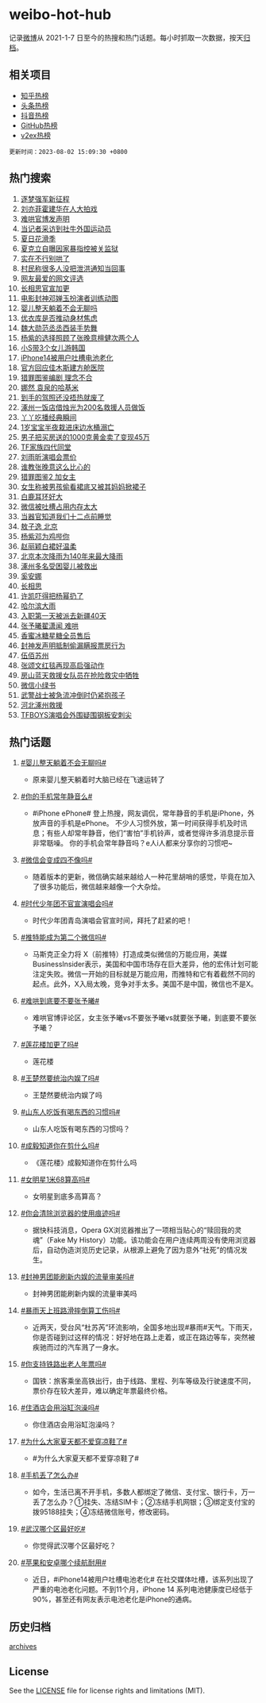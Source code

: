 # weibo-hot-hub

记录[微博](https://www.weibo.com)从 2021-1-7 日至今的热搜和热门话题。每小时抓取一次数据，按天[归档](archives)。

## 相关项目

- [知乎热榜](https://github.com/lonnyzhang423/zhihu-hot-hub)
- [头条热榜](https://github.com/lonnyzhang423/toutiao-hot-hub)
- [抖音热榜](https://github.com/lonnyzhang423/douyin-hot-hub)
- [GitHub热榜](https://github.com/lonnyzhang423/github-hot-hub)
- [v2ex热榜](https://github.com/lonnyzhang423/v2ex-hot-hub)


`更新时间：2023-08-02 15:09:30 +0800`

## 热门搜索

1. [逐梦强军新征程](https://m.weibo.cn/search?containerid=100103type%3D1%26t%3D10%26q%3D%23%E9%80%90%E6%A2%A6%E5%BC%BA%E5%86%9B%E6%96%B0%E5%BE%81%E7%A8%8B%23&stream_entry_id=51&isnewpage=1&extparam=seat%3D1%26filter_type%3Drealtimehot%26stream_entry_id%3D51%26c_type%3D51%26dgr%3D0%26cate%3D10103%26pos%3D0%26display_time%3D1690960168%26pre_seqid%3D16909601688570235275&luicode=10000011&lfid=106003type%253D25%2526t%253D3%2526disable_hot%253D1%2526filter_type%253Drealtimehot)
1. [刘亦菲霍建华在人大拍戏](https://m.weibo.cn/search?containerid=100103type%3D1%26t%3D10%26q%3D%23%E5%88%98%E4%BA%A6%E8%8F%B2%E9%9C%8D%E5%BB%BA%E5%8D%8E%E5%9C%A8%E4%BA%BA%E5%A4%A7%E6%8B%8D%E6%88%8F%23&stream_entry_id=31&isnewpage=1&extparam=seat%3D1%26lcate%3D5001%26band_rank%3D1%26c_type%3D31%26flag%3D1%26cate%3D5001%26filter_type%3Drealtimehot%26stream_entry_id%3D31%26realpos%3D1%26dgr%3D0%26q%3D%2523%25E5%2588%2598%25E4%25BA%25A6%25E8%258F%25B2%25E9%259C%258D%25E5%25BB%25BA%25E5%258D%258E%25E5%259C%25A8%25E4%25BA%25BA%25E5%25A4%25A7%25E6%258B%258D%25E6%2588%258F%2523%26pos%3D0%26display_time%3D1690960168%26pre_seqid%3D16909601688570235275&luicode=10000011&lfid=106003type%253D25%2526t%253D3%2526disable_hot%253D1%2526filter_type%253Drealtimehot)
1. [难哄官博发声明](https://m.weibo.cn/search?containerid=100103type%3D1%26t%3D10%26q%3D%23%E9%9A%BE%E5%93%84%E5%AE%98%E5%8D%9A%E5%8F%91%E5%A3%B0%E6%98%8E%23&stream_entry_id=31&isnewpage=1&extparam=seat%3D1%26lcate%3D5001%26band_rank%3D2%26c_type%3D31%26flag%3D2%26cate%3D5001%26filter_type%3Drealtimehot%26stream_entry_id%3D31%26realpos%3D2%26dgr%3D0%26q%3D%2523%25E9%259A%25BE%25E5%2593%2584%25E5%25AE%2598%25E5%258D%259A%25E5%258F%2591%25E5%25A3%25B0%25E6%2598%258E%2523%26pos%3D1%26display_time%3D1690960168%26pre_seqid%3D16909601688570235275&luicode=10000011&lfid=106003type%253D25%2526t%253D3%2526disable_hot%253D1%2526filter_type%253Drealtimehot)
1. [当记者采访到社牛外国运动员](https://m.weibo.cn/search?containerid=100103type%3D1%26t%3D10%26q%3D%23%E5%BD%93%E8%AE%B0%E8%80%85%E9%87%87%E8%AE%BF%E5%88%B0%E7%A4%BE%E7%89%9B%E5%A4%96%E5%9B%BD%E8%BF%90%E5%8A%A8%E5%91%98%23&stream_entry_id=31&isnewpage=1&extparam=seat%3D1%26lcate%3D5001%26band_rank%3D3%26c_type%3D31%26flag%3D0%26cate%3D5001%26filter_type%3Drealtimehot%26stream_entry_id%3D31%26realpos%3D3%26dgr%3D0%26q%3D%2523%25E5%25BD%2593%25E8%25AE%25B0%25E8%2580%2585%25E9%2587%2587%25E8%25AE%25BF%25E5%2588%25B0%25E7%25A4%25BE%25E7%2589%259B%25E5%25A4%2596%25E5%259B%25BD%25E8%25BF%2590%25E5%258A%25A8%25E5%2591%2598%2523%26pos%3D2%26display_time%3D1690960168%26pre_seqid%3D16909601688570235275&luicode=10000011&lfid=106003type%253D25%2526t%253D3%2526disable_hot%253D1%2526filter_type%253Drealtimehot)
1. [夏日花滑季](https://m.weibo.cn/search?containerid=100103type%3D1%26t%3D10%26q%3D%23%E5%A4%8F%E6%97%A5%E8%8A%B1%E6%BB%91%E5%AD%A3%23&stream_entry_id=31&isnewpage=1&extparam=seat%3D1%26lcate%3D5001%26band_rank%3D4%26c_type%3D31%26is_ad_pos%3D1%26q%3D%2523%25E5%25A4%258F%25E6%2597%25A5%25E8%258A%25B1%25E6%25BB%2591%25E5%25AD%25A3%2523%26cate%3D5001%26filter_type%3Drealtimehot%26stream_entry_id%3D31%26dgr%3D0%26adid%3D198126%26pos%3D3%26display_time%3D1690960168%26pre_seqid%3D16909601688570235275&luicode=10000011&lfid=106003type%253D25%2526t%253D3%2526disable_hot%253D1%2526filter_type%253Drealtimehot)
1. [夏克立自曝因家暴指控被关监狱](https://m.weibo.cn/search?containerid=100103type%3D1%26t%3D10%26q%3D%23%E5%A4%8F%E5%85%8B%E7%AB%8B%E8%87%AA%E6%9B%9D%E5%9B%A0%E5%AE%B6%E6%9A%B4%E6%8C%87%E6%8E%A7%E8%A2%AB%E5%85%B3%E7%9B%91%E7%8B%B1%23&stream_entry_id=31&isnewpage=1&extparam=seat%3D1%26lcate%3D5001%26band_rank%3D4%26c_type%3D31%26flag%3D2%26cate%3D5001%26filter_type%3Drealtimehot%26stream_entry_id%3D31%26realpos%3D4%26dgr%3D0%26q%3D%2523%25E5%25A4%258F%25E5%2585%258B%25E7%25AB%258B%25E8%2587%25AA%25E6%259B%259D%25E5%259B%25A0%25E5%25AE%25B6%25E6%259A%25B4%25E6%258C%2587%25E6%258E%25A7%25E8%25A2%25AB%25E5%2585%25B3%25E7%259B%2591%25E7%258B%25B1%2523%26pos%3D4%26display_time%3D1690960168%26pre_seqid%3D16909601688570235275&luicode=10000011&lfid=106003type%253D25%2526t%253D3%2526disable_hot%253D1%2526filter_type%253Drealtimehot)
1. [实在不行别哄了](https://m.weibo.cn/search?containerid=100103type%3D1%26t%3D10%26q%3D%E5%AE%9E%E5%9C%A8%E4%B8%8D%E8%A1%8C%E5%88%AB%E5%93%84%E4%BA%86&stream_entry_id=31&isnewpage=1&extparam=seat%3D1%26lcate%3D5001%26band_rank%3D5%26c_type%3D31%26flag%3D2%26cate%3D5001%26filter_type%3Drealtimehot%26stream_entry_id%3D31%26realpos%3D5%26dgr%3D0%26q%3D%25E5%25AE%259E%25E5%259C%25A8%25E4%25B8%258D%25E8%25A1%258C%25E5%2588%25AB%25E5%2593%2584%25E4%25BA%2586%26pos%3D5%26display_time%3D1690960168%26pre_seqid%3D16909601688570235275&luicode=10000011&lfid=106003type%253D25%2526t%253D3%2526disable_hot%253D1%2526filter_type%253Drealtimehot)
1. [村民称很多人没把泄洪通知当回事](https://m.weibo.cn/search?containerid=100103type%3D1%26t%3D10%26q%3D%23%E6%9D%91%E6%B0%91%E7%A7%B0%E5%BE%88%E5%A4%9A%E4%BA%BA%E6%B2%A1%E6%8A%8A%E6%B3%84%E6%B4%AA%E9%80%9A%E7%9F%A5%E5%BD%93%E5%9B%9E%E4%BA%8B%23&stream_entry_id=31&isnewpage=1&extparam=seat%3D1%26lcate%3D5001%26band_rank%3D6%26c_type%3D31%26flag%3D0%26cate%3D5001%26filter_type%3Drealtimehot%26stream_entry_id%3D31%26realpos%3D6%26dgr%3D0%26q%3D%2523%25E6%259D%2591%25E6%25B0%2591%25E7%25A7%25B0%25E5%25BE%2588%25E5%25A4%259A%25E4%25BA%25BA%25E6%25B2%25A1%25E6%258A%258A%25E6%25B3%2584%25E6%25B4%25AA%25E9%2580%259A%25E7%259F%25A5%25E5%25BD%2593%25E5%259B%259E%25E4%25BA%258B%2523%26pos%3D6%26display_time%3D1690960168%26pre_seqid%3D16909601688570235275&luicode=10000011&lfid=106003type%253D25%2526t%253D3%2526disable_hot%253D1%2526filter_type%253Drealtimehot)
1. [网友最爱的网文评选](https://m.weibo.cn/search?containerid=100103type%3D1%26t%3D10%26q%3D%23%E7%BD%91%E5%8F%8B%E6%9C%80%E7%88%B1%E7%9A%84%E7%BD%91%E6%96%87%E8%AF%84%E9%80%89%23&stream_entry_id=31&isnewpage=1&extparam=seat%3D1%26lcate%3D5001%26band_rank%3D7%26c_type%3D31%26is_ad_pos%3D1%26q%3D%2523%25E7%25BD%2591%25E5%258F%258B%25E6%259C%2580%25E7%2588%25B1%25E7%259A%2584%25E7%25BD%2591%25E6%2596%2587%25E8%25AF%2584%25E9%2580%2589%2523%26cate%3D5001%26filter_type%3Drealtimehot%26stream_entry_id%3D31%26dgr%3D0%26adid%3D198086%26pos%3D7%26display_time%3D1690960168%26pre_seqid%3D16909601688570235275&luicode=10000011&lfid=106003type%253D25%2526t%253D3%2526disable_hot%253D1%2526filter_type%253Drealtimehot)
1. [长相思官宣加更](https://m.weibo.cn/search?containerid=100103type%3D1%26t%3D10%26q%3D%23%E9%95%BF%E7%9B%B8%E6%80%9D%E5%AE%98%E5%AE%A3%E5%8A%A0%E6%9B%B4%23&stream_entry_id=31&isnewpage=1&extparam=seat%3D1%26lcate%3D5001%26band_rank%3D7%26c_type%3D31%26flag%3D0%26cate%3D5001%26filter_type%3Drealtimehot%26stream_entry_id%3D31%26realpos%3D7%26dgr%3D0%26q%3D%2523%25E9%2595%25BF%25E7%259B%25B8%25E6%2580%259D%25E5%25AE%2598%25E5%25AE%25A3%25E5%258A%25A0%25E6%259B%25B4%2523%26pos%3D8%26display_time%3D1690960168%26pre_seqid%3D16909601688570235275&luicode=10000011&lfid=106003type%253D25%2526t%253D3%2526disable_hot%253D1%2526filter_type%253Drealtimehot)
1. [电影封神邓婵玉扮演者训练动图](https://m.weibo.cn/search?containerid=100103type%3D1%26t%3D10%26q%3D%E7%94%B5%E5%BD%B1%E5%B0%81%E7%A5%9E%E9%82%93%E5%A9%B5%E7%8E%89%E6%89%AE%E6%BC%94%E8%80%85%E8%AE%AD%E7%BB%83%E5%8A%A8%E5%9B%BE&stream_entry_id=31&isnewpage=1&extparam=seat%3D1%26lcate%3D5001%26band_rank%3D8%26c_type%3D31%26flag%3D1%26cate%3D5001%26filter_type%3Drealtimehot%26stream_entry_id%3D31%26realpos%3D8%26dgr%3D0%26q%3D%25E7%2594%25B5%25E5%25BD%25B1%25E5%25B0%2581%25E7%25A5%259E%25E9%2582%2593%25E5%25A9%25B5%25E7%258E%2589%25E6%2589%25AE%25E6%25BC%2594%25E8%2580%2585%25E8%25AE%25AD%25E7%25BB%2583%25E5%258A%25A8%25E5%259B%25BE%26pos%3D9%26display_time%3D1690960168%26pre_seqid%3D16909601688570235275&luicode=10000011&lfid=106003type%253D25%2526t%253D3%2526disable_hot%253D1%2526filter_type%253Drealtimehot)
1. [婴儿整天躺着不会无聊吗](https://m.weibo.cn/search?containerid=100103type%3D1%26t%3D10%26q%3D%23%E5%A9%B4%E5%84%BF%E6%95%B4%E5%A4%A9%E8%BA%BA%E7%9D%80%E4%B8%8D%E4%BC%9A%E6%97%A0%E8%81%8A%E5%90%97%23&stream_entry_id=31&isnewpage=1&extparam=seat%3D1%26lcate%3D5001%26band_rank%3D9%26c_type%3D31%26flag%3D16%26cate%3D5001%26filter_type%3Drealtimehot%26stream_entry_id%3D31%26realpos%3D9%26dgr%3D0%26q%3D%2523%25E5%25A9%25B4%25E5%2584%25BF%25E6%2595%25B4%25E5%25A4%25A9%25E8%25BA%25BA%25E7%259D%2580%25E4%25B8%258D%25E4%25BC%259A%25E6%2597%25A0%25E8%2581%258A%25E5%2590%2597%2523%26pos%3D10%26display_time%3D1690960168%26pre_seqid%3D16909601688570235275&luicode=10000011&lfid=106003type%253D25%2526t%253D3%2526disable_hot%253D1%2526filter_type%253Drealtimehot)
1. [优衣库是否推动身材焦虑](https://m.weibo.cn/search?containerid=100103type%3D1%26t%3D10%26q%3D%23%E4%BC%98%E8%A1%A3%E5%BA%93%E6%98%AF%E5%90%A6%E6%8E%A8%E5%8A%A8%E8%BA%AB%E6%9D%90%E7%84%A6%E8%99%91%23&stream_entry_id=31&isnewpage=1&extparam=seat%3D1%26lcate%3D5001%26band_rank%3D10%26c_type%3D31%26flag%3D2%26cate%3D5001%26filter_type%3Drealtimehot%26stream_entry_id%3D31%26realpos%3D10%26dgr%3D0%26q%3D%2523%25E4%25BC%2598%25E8%25A1%25A3%25E5%25BA%2593%25E6%2598%25AF%25E5%2590%25A6%25E6%258E%25A8%25E5%258A%25A8%25E8%25BA%25AB%25E6%259D%2590%25E7%2584%25A6%25E8%2599%2591%2523%26pos%3D11%26display_time%3D1690960168%26pre_seqid%3D16909601688570235275&luicode=10000011&lfid=106003type%253D25%2526t%253D3%2526disable_hot%253D1%2526filter_type%253Drealtimehot)
1. [魏大勋范丞丞西装手势舞](https://m.weibo.cn/search?containerid=100103type%3D1%26t%3D10%26q%3D%23%E9%AD%8F%E5%A4%A7%E5%8B%8B%E8%8C%83%E4%B8%9E%E4%B8%9E%E8%A5%BF%E8%A3%85%E6%89%8B%E5%8A%BF%E8%88%9E%23&stream_entry_id=31&isnewpage=1&extparam=seat%3D1%26lcate%3D5001%26band_rank%3D11%26c_type%3D31%26flag%3D1%26cate%3D5001%26filter_type%3Drealtimehot%26stream_entry_id%3D31%26realpos%3D11%26dgr%3D0%26q%3D%2523%25E9%25AD%258F%25E5%25A4%25A7%25E5%258B%258B%25E8%258C%2583%25E4%25B8%259E%25E4%25B8%259E%25E8%25A5%25BF%25E8%25A3%2585%25E6%2589%258B%25E5%258A%25BF%25E8%2588%259E%2523%26pos%3D12%26display_time%3D1690960168%26pre_seqid%3D16909601688570235275&luicode=10000011&lfid=106003type%253D25%2526t%253D3%2526disable_hot%253D1%2526filter_type%253Drealtimehot)
1. [杨紫的选择照顾了张晚意檀健次两个人](https://m.weibo.cn/search?containerid=100103type%3D1%26t%3D10%26q%3D%23%E6%9D%A8%E7%B4%AB%E7%9A%84%E9%80%89%E6%8B%A9%E7%85%A7%E9%A1%BE%E4%BA%86%E5%BC%A0%E6%99%9A%E6%84%8F%E6%AA%80%E5%81%A5%E6%AC%A1%E4%B8%A4%E4%B8%AA%E4%BA%BA%23&stream_entry_id=31&isnewpage=1&extparam=seat%3D1%26lcate%3D5001%26band_rank%3D12%26c_type%3D31%26flag%3D1%26cate%3D5001%26filter_type%3Drealtimehot%26stream_entry_id%3D31%26realpos%3D12%26dgr%3D0%26q%3D%2523%25E6%259D%25A8%25E7%25B4%25AB%25E7%259A%2584%25E9%2580%2589%25E6%258B%25A9%25E7%2585%25A7%25E9%25A1%25BE%25E4%25BA%2586%25E5%25BC%25A0%25E6%2599%259A%25E6%2584%258F%25E6%25AA%2580%25E5%2581%25A5%25E6%25AC%25A1%25E4%25B8%25A4%25E4%25B8%25AA%25E4%25BA%25BA%2523%26pos%3D13%26display_time%3D1690960168%26pre_seqid%3D16909601688570235275&luicode=10000011&lfid=106003type%253D25%2526t%253D3%2526disable_hot%253D1%2526filter_type%253Drealtimehot)
1. [小S带3个女儿游韩国](https://m.weibo.cn/search?containerid=100103type%3D1%26t%3D10%26q%3D%23%E5%B0%8FS%E5%B8%A63%E4%B8%AA%E5%A5%B3%E5%84%BF%E6%B8%B8%E9%9F%A9%E5%9B%BD%23&stream_entry_id=31&isnewpage=1&extparam=seat%3D1%26lcate%3D5001%26band_rank%3D13%26c_type%3D31%26flag%3D2%26cate%3D5001%26filter_type%3Drealtimehot%26stream_entry_id%3D31%26realpos%3D13%26dgr%3D0%26q%3D%2523%25E5%25B0%258FS%25E5%25B8%25A63%25E4%25B8%25AA%25E5%25A5%25B3%25E5%2584%25BF%25E6%25B8%25B8%25E9%259F%25A9%25E5%259B%25BD%2523%26pos%3D14%26display_time%3D1690960168%26pre_seqid%3D16909601688570235275&luicode=10000011&lfid=106003type%253D25%2526t%253D3%2526disable_hot%253D1%2526filter_type%253Drealtimehot)
1. [iPhone14被用户吐槽电池老化](https://m.weibo.cn/search?containerid=100103type%3D1%26t%3D10%26q%3D%23iPhone14%E8%A2%AB%E7%94%A8%E6%88%B7%E5%90%90%E6%A7%BD%E7%94%B5%E6%B1%A0%E8%80%81%E5%8C%96%23&stream_entry_id=31&isnewpage=1&extparam=seat%3D1%26lcate%3D5001%26band_rank%3D14%26c_type%3D31%26flag%3D0%26cate%3D5001%26filter_type%3Drealtimehot%26stream_entry_id%3D31%26realpos%3D14%26dgr%3D0%26q%3D%2523iPhone14%25E8%25A2%25AB%25E7%2594%25A8%25E6%2588%25B7%25E5%2590%2590%25E6%25A7%25BD%25E7%2594%25B5%25E6%25B1%25A0%25E8%2580%2581%25E5%258C%2596%2523%26pos%3D15%26display_time%3D1690960168%26pre_seqid%3D16909601688570235275&luicode=10000011&lfid=106003type%253D25%2526t%253D3%2526disable_hot%253D1%2526filter_type%253Drealtimehot)
1. [官方回应佳木斯建方舱医院](https://m.weibo.cn/search?containerid=100103type%3D1%26t%3D10%26q%3D%E5%AE%98%E6%96%B9%E5%9B%9E%E5%BA%94%E4%BD%B3%E6%9C%A8%E6%96%AF%E5%BB%BA%E6%96%B9%E8%88%B1%E5%8C%BB%E9%99%A2&stream_entry_id=31&isnewpage=1&extparam=seat%3D1%26lcate%3D5001%26band_rank%3D15%26c_type%3D31%26flag%3D1%26cate%3D5001%26filter_type%3Drealtimehot%26stream_entry_id%3D31%26realpos%3D15%26dgr%3D0%26q%3D%25E5%25AE%2598%25E6%2596%25B9%25E5%259B%259E%25E5%25BA%2594%25E4%25BD%25B3%25E6%259C%25A8%25E6%2596%25AF%25E5%25BB%25BA%25E6%2596%25B9%25E8%2588%25B1%25E5%258C%25BB%25E9%2599%25A2%26pos%3D16%26display_time%3D1690960168%26pre_seqid%3D16909601688570235275&luicode=10000011&lfid=106003type%253D25%2526t%253D3%2526disable_hot%253D1%2526filter_type%253Drealtimehot)
1. [猎罪图鉴编剧 理念不合](https://m.weibo.cn/search?containerid=100103type%3D1%26t%3D10%26q%3D%E7%8C%8E%E7%BD%AA%E5%9B%BE%E9%89%B4%E7%BC%96%E5%89%A7+%E7%90%86%E5%BF%B5%E4%B8%8D%E5%90%88&stream_entry_id=31&isnewpage=1&extparam=seat%3D1%26lcate%3D5001%26band_rank%3D16%26c_type%3D31%26flag%3D0%26cate%3D5001%26filter_type%3Drealtimehot%26stream_entry_id%3D31%26realpos%3D16%26dgr%3D0%26q%3D%25E7%258C%258E%25E7%25BD%25AA%25E5%259B%25BE%25E9%2589%25B4%25E7%25BC%2596%25E5%2589%25A7%2520%25E7%2590%2586%25E5%25BF%25B5%25E4%25B8%258D%25E5%2590%2588%26pos%3D17%26display_time%3D1690960168%26pre_seqid%3D16909601688570235275&luicode=10000011&lfid=106003type%253D25%2526t%253D3%2526disable_hot%253D1%2526filter_type%253Drealtimehot)
1. [娜然 袁泉的哈基米](https://m.weibo.cn/search?containerid=100103type%3D1%26t%3D10%26q%3D%E5%A8%9C%E7%84%B6+%E8%A2%81%E6%B3%89%E7%9A%84%E5%93%88%E5%9F%BA%E7%B1%B3&stream_entry_id=31&isnewpage=1&extparam=seat%3D1%26lcate%3D5001%26band_rank%3D17%26c_type%3D31%26flag%3D1%26cate%3D5001%26filter_type%3Drealtimehot%26stream_entry_id%3D31%26realpos%3D17%26dgr%3D0%26q%3D%25E5%25A8%259C%25E7%2584%25B6%2520%25E8%25A2%2581%25E6%25B3%2589%25E7%259A%2584%25E5%2593%2588%25E5%259F%25BA%25E7%25B1%25B3%26pos%3D18%26display_time%3D1690960168%26pre_seqid%3D16909601688570235275&luicode=10000011&lfid=106003type%253D25%2526t%253D3%2526disable_hot%253D1%2526filter_type%253Drealtimehot)
1. [到手的驾照还没捂热就废了](https://m.weibo.cn/search?containerid=100103type%3D1%26t%3D10%26q%3D%23%E5%88%B0%E6%89%8B%E7%9A%84%E9%A9%BE%E7%85%A7%E8%BF%98%E6%B2%A1%E6%8D%82%E7%83%AD%E5%B0%B1%E5%BA%9F%E4%BA%86%23&stream_entry_id=31&isnewpage=1&extparam=seat%3D1%26lcate%3D5001%26band_rank%3D18%26c_type%3D31%26flag%3D32768%26cate%3D5001%26filter_type%3Drealtimehot%26stream_entry_id%3D31%26realpos%3D18%26dgr%3D0%26q%3D%2523%25E5%2588%25B0%25E6%2589%258B%25E7%259A%2584%25E9%25A9%25BE%25E7%2585%25A7%25E8%25BF%2598%25E6%25B2%25A1%25E6%258D%2582%25E7%2583%25AD%25E5%25B0%25B1%25E5%25BA%259F%25E4%25BA%2586%2523%26pos%3D19%26display_time%3D1690960168%26pre_seqid%3D16909601688570235275&luicode=10000011&lfid=106003type%253D25%2526t%253D3%2526disable_hot%253D1%2526filter_type%253Drealtimehot)
1. [涿州一饭店借烛光为200名救援人员做饭](https://m.weibo.cn/search?containerid=100103type%3D1%26t%3D10%26q%3D%23%E6%B6%BF%E5%B7%9E%E4%B8%80%E9%A5%AD%E5%BA%97%E5%80%9F%E7%83%9B%E5%85%89%E4%B8%BA200%E5%90%8D%E6%95%91%E6%8F%B4%E4%BA%BA%E5%91%98%E5%81%9A%E9%A5%AD%23&stream_entry_id=31&isnewpage=1&extparam=seat%3D1%26lcate%3D5001%26band_rank%3D19%26c_type%3D31%26flag%3D32768%26cate%3D5001%26filter_type%3Drealtimehot%26stream_entry_id%3D31%26realpos%3D19%26dgr%3D0%26q%3D%2523%25E6%25B6%25BF%25E5%25B7%259E%25E4%25B8%2580%25E9%25A5%25AD%25E5%25BA%2597%25E5%2580%259F%25E7%2583%259B%25E5%2585%2589%25E4%25B8%25BA200%25E5%2590%258D%25E6%2595%2591%25E6%258F%25B4%25E4%25BA%25BA%25E5%2591%2598%25E5%2581%259A%25E9%25A5%25AD%2523%26pos%3D20%26display_time%3D1690960168%26pre_seqid%3D16909601688570235275&luicode=10000011&lfid=106003type%253D25%2526t%253D3%2526disable_hot%253D1%2526filter_type%253Drealtimehot)
1. [丫丫吃播经典瞬间](https://m.weibo.cn/search?containerid=100103type%3D1%26t%3D10%26q%3D%23%E4%B8%AB%E4%B8%AB%E5%90%83%E6%92%AD%E7%BB%8F%E5%85%B8%E7%9E%AC%E9%97%B4%23&stream_entry_id=31&isnewpage=1&extparam=seat%3D1%26lcate%3D5001%26band_rank%3D20%26c_type%3D31%26flag%3D1%26cate%3D5001%26filter_type%3Drealtimehot%26stream_entry_id%3D31%26realpos%3D20%26dgr%3D0%26q%3D%2523%25E4%25B8%25AB%25E4%25B8%25AB%25E5%2590%2583%25E6%2592%25AD%25E7%25BB%258F%25E5%2585%25B8%25E7%259E%25AC%25E9%2597%25B4%2523%26pos%3D21%26display_time%3D1690960168%26pre_seqid%3D16909601688570235275&luicode=10000011&lfid=106003type%253D25%2526t%253D3%2526disable_hot%253D1%2526filter_type%253Drealtimehot)
1. [1岁宝宝半夜栽进床边水桶溺亡](https://m.weibo.cn/search?containerid=100103type%3D1%26t%3D10%26q%3D%231%E5%B2%81%E5%AE%9D%E5%AE%9D%E5%8D%8A%E5%A4%9C%E6%A0%BD%E8%BF%9B%E5%BA%8A%E8%BE%B9%E6%B0%B4%E6%A1%B6%E6%BA%BA%E4%BA%A1%23&stream_entry_id=31&isnewpage=1&extparam=seat%3D1%26lcate%3D5001%26band_rank%3D21%26c_type%3D31%26flag%3D1%26cate%3D5001%26filter_type%3Drealtimehot%26stream_entry_id%3D31%26realpos%3D21%26dgr%3D0%26q%3D%25231%25E5%25B2%2581%25E5%25AE%259D%25E5%25AE%259D%25E5%258D%258A%25E5%25A4%259C%25E6%25A0%25BD%25E8%25BF%259B%25E5%25BA%258A%25E8%25BE%25B9%25E6%25B0%25B4%25E6%25A1%25B6%25E6%25BA%25BA%25E4%25BA%25A1%2523%26pos%3D22%26display_time%3D1690960168%26pre_seqid%3D16909601688570235275&luicode=10000011&lfid=106003type%253D25%2526t%253D3%2526disable_hot%253D1%2526filter_type%253Drealtimehot)
1. [男子把买房送的1000克黄金卖了变现45万](https://m.weibo.cn/search?containerid=100103type%3D1%26t%3D10%26q%3D%23%E7%94%B7%E5%AD%90%E6%8A%8A%E4%B9%B0%E6%88%BF%E9%80%81%E7%9A%841000%E5%85%8B%E9%BB%84%E9%87%91%E5%8D%96%E4%BA%86%E5%8F%98%E7%8E%B045%E4%B8%87%23&stream_entry_id=31&isnewpage=1&extparam=seat%3D1%26lcate%3D5001%26band_rank%3D22%26c_type%3D31%26flag%3D1%26cate%3D5001%26filter_type%3Drealtimehot%26stream_entry_id%3D31%26realpos%3D22%26dgr%3D0%26q%3D%2523%25E7%2594%25B7%25E5%25AD%2590%25E6%258A%258A%25E4%25B9%25B0%25E6%2588%25BF%25E9%2580%2581%25E7%259A%25841000%25E5%2585%258B%25E9%25BB%2584%25E9%2587%2591%25E5%258D%2596%25E4%25BA%2586%25E5%258F%2598%25E7%258E%25B045%25E4%25B8%2587%2523%26pos%3D23%26display_time%3D1690960168%26pre_seqid%3D16909601688570235275&luicode=10000011&lfid=106003type%253D25%2526t%253D3%2526disable_hot%253D1%2526filter_type%253Drealtimehot)
1. [TF家族四代同堂](https://m.weibo.cn/search?containerid=100103type%3D1%26t%3D10%26q%3DTF%E5%AE%B6%E6%97%8F%E5%9B%9B%E4%BB%A3%E5%90%8C%E5%A0%82&stream_entry_id=31&isnewpage=1&extparam=seat%3D1%26lcate%3D5001%26band_rank%3D23%26c_type%3D31%26flag%3D0%26cate%3D5001%26filter_type%3Drealtimehot%26stream_entry_id%3D31%26realpos%3D23%26dgr%3D0%26q%3DTF%25E5%25AE%25B6%25E6%2597%258F%25E5%259B%259B%25E4%25BB%25A3%25E5%2590%258C%25E5%25A0%2582%26pos%3D24%26display_time%3D1690960168%26pre_seqid%3D16909601688570235275&luicode=10000011&lfid=106003type%253D25%2526t%253D3%2526disable_hot%253D1%2526filter_type%253Drealtimehot)
1. [刘雨昕演唱会票价](https://m.weibo.cn/search?containerid=100103type%3D1%26t%3D10%26q%3D%23%E5%88%98%E9%9B%A8%E6%98%95%E6%BC%94%E5%94%B1%E4%BC%9A%E7%A5%A8%E4%BB%B7%23&stream_entry_id=31&isnewpage=1&extparam=seat%3D1%26lcate%3D5001%26band_rank%3D24%26c_type%3D31%26flag%3D1%26cate%3D5001%26filter_type%3Drealtimehot%26stream_entry_id%3D31%26realpos%3D24%26dgr%3D0%26q%3D%2523%25E5%2588%2598%25E9%259B%25A8%25E6%2598%2595%25E6%25BC%2594%25E5%2594%25B1%25E4%25BC%259A%25E7%25A5%25A8%25E4%25BB%25B7%2523%26pos%3D25%26display_time%3D1690960168%26pre_seqid%3D16909601688570235275&luicode=10000011&lfid=106003type%253D25%2526t%253D3%2526disable_hot%253D1%2526filter_type%253Drealtimehot)
1. [谁教张晚意这么比心的](https://m.weibo.cn/search?containerid=100103type%3D1%26t%3D10%26q%3D%23%E8%B0%81%E6%95%99%E5%BC%A0%E6%99%9A%E6%84%8F%E8%BF%99%E4%B9%88%E6%AF%94%E5%BF%83%E7%9A%84%23&stream_entry_id=31&isnewpage=1&extparam=seat%3D1%26lcate%3D5001%26band_rank%3D25%26c_type%3D31%26flag%3D0%26cate%3D5001%26filter_type%3Drealtimehot%26stream_entry_id%3D31%26realpos%3D25%26dgr%3D0%26q%3D%2523%25E8%25B0%2581%25E6%2595%2599%25E5%25BC%25A0%25E6%2599%259A%25E6%2584%258F%25E8%25BF%2599%25E4%25B9%2588%25E6%25AF%2594%25E5%25BF%2583%25E7%259A%2584%2523%26pos%3D26%26display_time%3D1690960168%26pre_seqid%3D16909601688570235275&luicode=10000011&lfid=106003type%253D25%2526t%253D3%2526disable_hot%253D1%2526filter_type%253Drealtimehot)
1. [猎罪图鉴2 加女主](https://m.weibo.cn/search?containerid=100103type%3D1%26t%3D10%26q%3D%E7%8C%8E%E7%BD%AA%E5%9B%BE%E9%89%B42+%E5%8A%A0%E5%A5%B3%E4%B8%BB&stream_entry_id=31&isnewpage=1&extparam=seat%3D1%26lcate%3D5001%26band_rank%3D26%26c_type%3D31%26flag%3D0%26cate%3D5001%26filter_type%3Drealtimehot%26stream_entry_id%3D31%26realpos%3D26%26dgr%3D0%26q%3D%25E7%258C%258E%25E7%25BD%25AA%25E5%259B%25BE%25E9%2589%25B42%2520%25E5%258A%25A0%25E5%25A5%25B3%25E4%25B8%25BB%26pos%3D27%26display_time%3D1690960168%26pre_seqid%3D16909601688570235275&luicode=10000011&lfid=106003type%253D25%2526t%253D3%2526disable_hot%253D1%2526filter_type%253Drealtimehot)
1. [女生称被男孩偷看裙底又被其妈妈掀裙子](https://m.weibo.cn/search?containerid=100103type%3D1%26t%3D10%26q%3D%23%E5%A5%B3%E7%94%9F%E7%A7%B0%E8%A2%AB%E7%94%B7%E5%AD%A9%E5%81%B7%E7%9C%8B%E8%A3%99%E5%BA%95%E5%8F%88%E8%A2%AB%E5%85%B6%E5%A6%88%E5%A6%88%E6%8E%80%E8%A3%99%E5%AD%90%23&stream_entry_id=31&isnewpage=1&extparam=seat%3D1%26lcate%3D5001%26band_rank%3D27%26c_type%3D31%26flag%3D1%26cate%3D5001%26filter_type%3Drealtimehot%26stream_entry_id%3D31%26realpos%3D27%26dgr%3D0%26q%3D%2523%25E5%25A5%25B3%25E7%2594%259F%25E7%25A7%25B0%25E8%25A2%25AB%25E7%2594%25B7%25E5%25AD%25A9%25E5%2581%25B7%25E7%259C%258B%25E8%25A3%2599%25E5%25BA%2595%25E5%258F%2588%25E8%25A2%25AB%25E5%2585%25B6%25E5%25A6%2588%25E5%25A6%2588%25E6%258E%2580%25E8%25A3%2599%25E5%25AD%2590%2523%26pos%3D28%26display_time%3D1690960168%26pre_seqid%3D16909601688570235275&luicode=10000011&lfid=106003type%253D25%2526t%253D3%2526disable_hot%253D1%2526filter_type%253Drealtimehot)
1. [白鹿耳环好大](https://m.weibo.cn/search?containerid=100103type%3D1%26t%3D10%26q%3D%23%E7%99%BD%E9%B9%BF%E8%80%B3%E7%8E%AF%E5%A5%BD%E5%A4%A7%23&stream_entry_id=31&isnewpage=1&extparam=seat%3D1%26lcate%3D5001%26band_rank%3D28%26c_type%3D31%26flag%3D1%26cate%3D5001%26filter_type%3Drealtimehot%26stream_entry_id%3D31%26realpos%3D28%26dgr%3D0%26q%3D%2523%25E7%2599%25BD%25E9%25B9%25BF%25E8%2580%25B3%25E7%258E%25AF%25E5%25A5%25BD%25E5%25A4%25A7%2523%26pos%3D29%26display_time%3D1690960168%26pre_seqid%3D16909601688570235275&luicode=10000011&lfid=106003type%253D25%2526t%253D3%2526disable_hot%253D1%2526filter_type%253Drealtimehot)
1. [微信被吐槽占用内存太大](https://m.weibo.cn/search?containerid=100103type%3D1%26t%3D10%26q%3D%23%E5%BE%AE%E4%BF%A1%E8%A2%AB%E5%90%90%E6%A7%BD%E5%8D%A0%E7%94%A8%E5%86%85%E5%AD%98%E5%A4%AA%E5%A4%A7%23&stream_entry_id=31&isnewpage=1&extparam=seat%3D1%26lcate%3D5001%26band_rank%3D29%26c_type%3D31%26flag%3D0%26cate%3D5001%26filter_type%3Drealtimehot%26stream_entry_id%3D31%26realpos%3D29%26dgr%3D0%26q%3D%2523%25E5%25BE%25AE%25E4%25BF%25A1%25E8%25A2%25AB%25E5%2590%2590%25E6%25A7%25BD%25E5%258D%25A0%25E7%2594%25A8%25E5%2586%2585%25E5%25AD%2598%25E5%25A4%25AA%25E5%25A4%25A7%2523%26pos%3D30%26display_time%3D1690960168%26pre_seqid%3D16909601688570235275&luicode=10000011&lfid=106003type%253D25%2526t%253D3%2526disable_hot%253D1%2526filter_type%253Drealtimehot)
1. [当器官知道我们十二点前睡觉](https://m.weibo.cn/search?containerid=100103type%3D1%26t%3D10%26q%3D%23%E5%BD%93%E5%99%A8%E5%AE%98%E7%9F%A5%E9%81%93%E6%88%91%E4%BB%AC%E5%8D%81%E4%BA%8C%E7%82%B9%E5%89%8D%E7%9D%A1%E8%A7%89%23&stream_entry_id=31&isnewpage=1&extparam=seat%3D1%26lcate%3D5001%26band_rank%3D30%26c_type%3D31%26flag%3D0%26cate%3D5001%26filter_type%3Drealtimehot%26stream_entry_id%3D31%26realpos%3D30%26dgr%3D0%26q%3D%2523%25E5%25BD%2593%25E5%2599%25A8%25E5%25AE%2598%25E7%259F%25A5%25E9%2581%2593%25E6%2588%2591%25E4%25BB%25AC%25E5%258D%2581%25E4%25BA%258C%25E7%2582%25B9%25E5%2589%258D%25E7%259D%25A1%25E8%25A7%2589%2523%26pos%3D31%26display_time%3D1690960168%26pre_seqid%3D16909601688570235275&luicode=10000011&lfid=106003type%253D25%2526t%253D3%2526disable_hot%253D1%2526filter_type%253Drealtimehot)
1. [敖子逸 北京](https://m.weibo.cn/search?containerid=100103type%3D1%26t%3D10%26q%3D%E6%95%96%E5%AD%90%E9%80%B8+%E5%8C%97%E4%BA%AC&stream_entry_id=31&isnewpage=1&extparam=seat%3D1%26lcate%3D5001%26band_rank%3D31%26c_type%3D31%26flag%3D1%26cate%3D5001%26filter_type%3Drealtimehot%26stream_entry_id%3D31%26realpos%3D31%26dgr%3D0%26q%3D%25E6%2595%2596%25E5%25AD%2590%25E9%2580%25B8%2520%25E5%258C%2597%25E4%25BA%25AC%26pos%3D32%26display_time%3D1690960168%26pre_seqid%3D16909601688570235275&luicode=10000011&lfid=106003type%253D25%2526t%253D3%2526disable_hot%253D1%2526filter_type%253Drealtimehot)
1. [杨紫邓为鸡哔你](https://m.weibo.cn/search?containerid=100103type%3D1%26t%3D10%26q%3D%23%E6%9D%A8%E7%B4%AB%E9%82%93%E4%B8%BA%E9%B8%A1%E5%93%94%E4%BD%A0%23&stream_entry_id=31&isnewpage=1&extparam=seat%3D1%26lcate%3D5001%26band_rank%3D32%26c_type%3D31%26flag%3D1%26cate%3D5001%26filter_type%3Drealtimehot%26stream_entry_id%3D31%26realpos%3D32%26dgr%3D0%26q%3D%2523%25E6%259D%25A8%25E7%25B4%25AB%25E9%2582%2593%25E4%25B8%25BA%25E9%25B8%25A1%25E5%2593%2594%25E4%25BD%25A0%2523%26pos%3D33%26display_time%3D1690960168%26pre_seqid%3D16909601688570235275&luicode=10000011&lfid=106003type%253D25%2526t%253D3%2526disable_hot%253D1%2526filter_type%253Drealtimehot)
1. [赵丽颖白裙好温柔](https://m.weibo.cn/search?containerid=100103type%3D1%26t%3D10%26q%3D%23%E8%B5%B5%E4%B8%BD%E9%A2%96%E7%99%BD%E8%A3%99%E5%A5%BD%E6%B8%A9%E6%9F%94%23&stream_entry_id=31&isnewpage=1&extparam=seat%3D1%26lcate%3D5001%26band_rank%3D33%26c_type%3D31%26flag%3D1%26cate%3D5001%26filter_type%3Drealtimehot%26stream_entry_id%3D31%26realpos%3D33%26dgr%3D0%26q%3D%2523%25E8%25B5%25B5%25E4%25B8%25BD%25E9%25A2%2596%25E7%2599%25BD%25E8%25A3%2599%25E5%25A5%25BD%25E6%25B8%25A9%25E6%259F%2594%2523%26pos%3D34%26display_time%3D1690960168%26pre_seqid%3D16909601688570235275&luicode=10000011&lfid=106003type%253D25%2526t%253D3%2526disable_hot%253D1%2526filter_type%253Drealtimehot)
1. [北京本次降雨为140年来最大降雨](https://m.weibo.cn/search?containerid=100103type%3D1%26t%3D10%26q%3D%23%E5%8C%97%E4%BA%AC%E6%9C%AC%E6%AC%A1%E9%99%8D%E9%9B%A8%E4%B8%BA140%E5%B9%B4%E6%9D%A5%E6%9C%80%E5%A4%A7%E9%99%8D%E9%9B%A8%23&stream_entry_id=31&isnewpage=1&extparam=seat%3D1%26lcate%3D5001%26band_rank%3D34%26c_type%3D31%26flag%3D0%26cate%3D5001%26filter_type%3Drealtimehot%26stream_entry_id%3D31%26realpos%3D34%26dgr%3D0%26q%3D%2523%25E5%258C%2597%25E4%25BA%25AC%25E6%259C%25AC%25E6%25AC%25A1%25E9%2599%258D%25E9%259B%25A8%25E4%25B8%25BA140%25E5%25B9%25B4%25E6%259D%25A5%25E6%259C%2580%25E5%25A4%25A7%25E9%2599%258D%25E9%259B%25A8%2523%26pos%3D35%26display_time%3D1690960168%26pre_seqid%3D16909601688570235275&luicode=10000011&lfid=106003type%253D25%2526t%253D3%2526disable_hot%253D1%2526filter_type%253Drealtimehot)
1. [涿州多名受困婴儿被救出](https://m.weibo.cn/search?containerid=100103type%3D1%26t%3D10%26q%3D%23%E6%B6%BF%E5%B7%9E%E5%A4%9A%E5%90%8D%E5%8F%97%E5%9B%B0%E5%A9%B4%E5%84%BF%E8%A2%AB%E6%95%91%E5%87%BA%23&stream_entry_id=31&isnewpage=1&extparam=seat%3D1%26lcate%3D5001%26band_rank%3D35%26c_type%3D31%26flag%3D32768%26cate%3D5001%26filter_type%3Drealtimehot%26stream_entry_id%3D31%26realpos%3D35%26dgr%3D0%26q%3D%2523%25E6%25B6%25BF%25E5%25B7%259E%25E5%25A4%259A%25E5%2590%258D%25E5%258F%2597%25E5%259B%25B0%25E5%25A9%25B4%25E5%2584%25BF%25E8%25A2%25AB%25E6%2595%2591%25E5%2587%25BA%2523%26pos%3D36%26display_time%3D1690960168%26pre_seqid%3D16909601688570235275&luicode=10000011&lfid=106003type%253D25%2526t%253D3%2526disable_hot%253D1%2526filter_type%253Drealtimehot)
1. [奚安娜](https://m.weibo.cn/search?containerid=100103type%3D1%26t%3D10%26q%3D%E5%A5%9A%E5%AE%89%E5%A8%9C&stream_entry_id=31&isnewpage=1&extparam=seat%3D1%26lcate%3D5001%26band_rank%3D36%26c_type%3D31%26flag%3D0%26cate%3D5001%26filter_type%3Drealtimehot%26stream_entry_id%3D31%26realpos%3D36%26dgr%3D0%26q%3D%25E5%25A5%259A%25E5%25AE%2589%25E5%25A8%259C%26pos%3D37%26display_time%3D1690960168%26pre_seqid%3D16909601688570235275&luicode=10000011&lfid=106003type%253D25%2526t%253D3%2526disable_hot%253D1%2526filter_type%253Drealtimehot)
1. [长相思](https://m.weibo.cn/search?containerid=100103type%3D1%26t%3D10%26q%3D%E9%95%BF%E7%9B%B8%E6%80%9D&stream_entry_id=31&isnewpage=1&extparam=seat%3D1%26lcate%3D5001%26band_rank%3D37%26c_type%3D31%26flag%3D0%26cate%3D5001%26filter_type%3Drealtimehot%26stream_entry_id%3D31%26realpos%3D37%26dgr%3D0%26q%3D%25E9%2595%25BF%25E7%259B%25B8%25E6%2580%259D%26pos%3D38%26display_time%3D1690960168%26pre_seqid%3D16909601688570235275&luicode=10000011&lfid=106003type%253D25%2526t%253D3%2526disable_hot%253D1%2526filter_type%253Drealtimehot)
1. [许凯吓得把杨幂扔了](https://m.weibo.cn/search?containerid=100103type%3D1%26t%3D10%26q%3D%23%E8%AE%B8%E5%87%AF%E5%90%93%E5%BE%97%E6%8A%8A%E6%9D%A8%E5%B9%82%E6%89%94%E4%BA%86%23&stream_entry_id=31&isnewpage=1&extparam=seat%3D1%26lcate%3D5001%26band_rank%3D38%26c_type%3D31%26flag%3D1%26cate%3D5001%26filter_type%3Drealtimehot%26stream_entry_id%3D31%26realpos%3D38%26dgr%3D0%26q%3D%2523%25E8%25AE%25B8%25E5%2587%25AF%25E5%2590%2593%25E5%25BE%2597%25E6%258A%258A%25E6%259D%25A8%25E5%25B9%2582%25E6%2589%2594%25E4%25BA%2586%2523%26pos%3D39%26display_time%3D1690960168%26pre_seqid%3D16909601688570235275&luicode=10000011&lfid=106003type%253D25%2526t%253D3%2526disable_hot%253D1%2526filter_type%253Drealtimehot)
1. [哈尔滨大雨](https://m.weibo.cn/search?containerid=100103type%3D1%26t%3D10%26q%3D%E5%93%88%E5%B0%94%E6%BB%A8%E5%A4%A7%E9%9B%A8&stream_entry_id=31&isnewpage=1&extparam=seat%3D1%26lcate%3D5001%26band_rank%3D39%26c_type%3D31%26flag%3D0%26cate%3D5001%26filter_type%3Drealtimehot%26stream_entry_id%3D31%26realpos%3D39%26dgr%3D0%26q%3D%25E5%2593%2588%25E5%25B0%2594%25E6%25BB%25A8%25E5%25A4%25A7%25E9%259B%25A8%26pos%3D40%26display_time%3D1690960168%26pre_seqid%3D16909601688570235275&luicode=10000011&lfid=106003type%253D25%2526t%253D3%2526disable_hot%253D1%2526filter_type%253Drealtimehot)
1. [入职第一天被派去新疆40天](https://m.weibo.cn/search?containerid=100103type%3D1%26t%3D10%26q%3D%23%E5%85%A5%E8%81%8C%E7%AC%AC%E4%B8%80%E5%A4%A9%E8%A2%AB%E6%B4%BE%E5%8E%BB%E6%96%B0%E7%96%8640%E5%A4%A9%23&stream_entry_id=31&isnewpage=1&extparam=seat%3D1%26lcate%3D5001%26band_rank%3D40%26c_type%3D31%26flag%3D0%26cate%3D5001%26filter_type%3Drealtimehot%26stream_entry_id%3D31%26realpos%3D40%26dgr%3D0%26q%3D%2523%25E5%2585%25A5%25E8%2581%258C%25E7%25AC%25AC%25E4%25B8%2580%25E5%25A4%25A9%25E8%25A2%25AB%25E6%25B4%25BE%25E5%258E%25BB%25E6%2596%25B0%25E7%2596%258640%25E5%25A4%25A9%2523%26pos%3D41%26display_time%3D1690960168%26pre_seqid%3D16909601688570235275&luicode=10000011&lfid=106003type%253D25%2526t%253D3%2526disable_hot%253D1%2526filter_type%253Drealtimehot)
1. [张予曦翟潇闻 难哄](https://m.weibo.cn/search?containerid=100103type%3D1%26t%3D10%26q%3D%E5%BC%A0%E4%BA%88%E6%9B%A6%E7%BF%9F%E6%BD%87%E9%97%BB+%E9%9A%BE%E5%93%84&stream_entry_id=31&isnewpage=1&extparam=seat%3D1%26lcate%3D5001%26band_rank%3D41%26c_type%3D31%26flag%3D0%26cate%3D5001%26filter_type%3Drealtimehot%26stream_entry_id%3D31%26realpos%3D41%26dgr%3D0%26q%3D%25E5%25BC%25A0%25E4%25BA%2588%25E6%259B%25A6%25E7%25BF%259F%25E6%25BD%2587%25E9%2597%25BB%2520%25E9%259A%25BE%25E5%2593%2584%26pos%3D42%26display_time%3D1690960168%26pre_seqid%3D16909601688570235275&luicode=10000011&lfid=106003type%253D25%2526t%253D3%2526disable_hot%253D1%2526filter_type%253Drealtimehot)
1. [香蜜冰糖星糖全员售后](https://m.weibo.cn/search?containerid=100103type%3D1%26t%3D10%26q%3D%23%E9%A6%99%E8%9C%9C%E5%86%B0%E7%B3%96%E6%98%9F%E7%B3%96%E5%85%A8%E5%91%98%E5%94%AE%E5%90%8E%23&stream_entry_id=31&isnewpage=1&extparam=seat%3D1%26lcate%3D5001%26band_rank%3D42%26c_type%3D31%26flag%3D0%26cate%3D5001%26filter_type%3Drealtimehot%26stream_entry_id%3D31%26realpos%3D42%26dgr%3D0%26q%3D%2523%25E9%25A6%2599%25E8%259C%259C%25E5%2586%25B0%25E7%25B3%2596%25E6%2598%259F%25E7%25B3%2596%25E5%2585%25A8%25E5%2591%2598%25E5%2594%25AE%25E5%2590%258E%2523%26pos%3D43%26display_time%3D1690960168%26pre_seqid%3D16909601688570235275&luicode=10000011&lfid=106003type%253D25%2526t%253D3%2526disable_hot%253D1%2526filter_type%253Drealtimehot)
1. [封神发声明抵制偷漏瞒报票房行为](https://m.weibo.cn/search?containerid=100103type%3D1%26t%3D10%26q%3D%23%E5%B0%81%E7%A5%9E%E5%8F%91%E5%A3%B0%E6%98%8E%E6%8A%B5%E5%88%B6%E5%81%B7%E6%BC%8F%E7%9E%92%E6%8A%A5%E7%A5%A8%E6%88%BF%E8%A1%8C%E4%B8%BA%23&stream_entry_id=31&isnewpage=1&extparam=seat%3D1%26lcate%3D5001%26band_rank%3D43%26c_type%3D31%26flag%3D0%26cate%3D5001%26filter_type%3Drealtimehot%26stream_entry_id%3D31%26realpos%3D43%26dgr%3D0%26q%3D%2523%25E5%25B0%2581%25E7%25A5%259E%25E5%258F%2591%25E5%25A3%25B0%25E6%2598%258E%25E6%258A%25B5%25E5%2588%25B6%25E5%2581%25B7%25E6%25BC%258F%25E7%259E%2592%25E6%258A%25A5%25E7%25A5%25A8%25E6%2588%25BF%25E8%25A1%258C%25E4%25B8%25BA%2523%26pos%3D44%26display_time%3D1690960168%26pre_seqid%3D16909601688570235275&luicode=10000011&lfid=106003type%253D25%2526t%253D3%2526disable_hot%253D1%2526filter_type%253Drealtimehot)
1. [伍佰苏州](https://m.weibo.cn/search?containerid=100103type%3D1%26t%3D10%26q%3D%E4%BC%8D%E4%BD%B0%E8%8B%8F%E5%B7%9E&stream_entry_id=31&isnewpage=1&extparam=seat%3D1%26lcate%3D5001%26band_rank%3D44%26c_type%3D31%26flag%3D1%26cate%3D5001%26filter_type%3Drealtimehot%26stream_entry_id%3D31%26realpos%3D44%26dgr%3D0%26q%3D%25E4%25BC%258D%25E4%25BD%25B0%25E8%258B%258F%25E5%25B7%259E%26pos%3D45%26display_time%3D1690960168%26pre_seqid%3D16909601688570235275&luicode=10000011&lfid=106003type%253D25%2526t%253D3%2526disable_hot%253D1%2526filter_type%253Drealtimehot)
1. [张颂文红毯再现高启强动作](https://m.weibo.cn/search?containerid=100103type%3D1%26t%3D10%26q%3D%23%E5%BC%A0%E9%A2%82%E6%96%87%E7%BA%A2%E6%AF%AF%E5%86%8D%E7%8E%B0%E9%AB%98%E5%90%AF%E5%BC%BA%E5%8A%A8%E4%BD%9C%23&stream_entry_id=31&isnewpage=1&extparam=seat%3D1%26lcate%3D5001%26band_rank%3D45%26c_type%3D31%26flag%3D0%26cate%3D5001%26filter_type%3Drealtimehot%26stream_entry_id%3D31%26realpos%3D45%26dgr%3D0%26q%3D%2523%25E5%25BC%25A0%25E9%25A2%2582%25E6%2596%2587%25E7%25BA%25A2%25E6%25AF%25AF%25E5%2586%258D%25E7%258E%25B0%25E9%25AB%2598%25E5%2590%25AF%25E5%25BC%25BA%25E5%258A%25A8%25E4%25BD%259C%2523%26pos%3D46%26display_time%3D1690960168%26pre_seqid%3D16909601688570235275&luicode=10000011&lfid=106003type%253D25%2526t%253D3%2526disable_hot%253D1%2526filter_type%253Drealtimehot)
1. [房山蓝天救援女队员在抢险救灾中牺牲](https://m.weibo.cn/search?containerid=100103type%3D1%26t%3D10%26q%3D%23%E6%88%BF%E5%B1%B1%E8%93%9D%E5%A4%A9%E6%95%91%E6%8F%B4%E5%A5%B3%E9%98%9F%E5%91%98%E5%9C%A8%E6%8A%A2%E9%99%A9%E6%95%91%E7%81%BE%E4%B8%AD%E7%89%BA%E7%89%B2%23&stream_entry_id=31&isnewpage=1&extparam=seat%3D1%26lcate%3D5001%26band_rank%3D46%26c_type%3D31%26flag%3D1%26cate%3D5001%26filter_type%3Drealtimehot%26stream_entry_id%3D31%26realpos%3D46%26dgr%3D0%26q%3D%2523%25E6%2588%25BF%25E5%25B1%25B1%25E8%2593%259D%25E5%25A4%25A9%25E6%2595%2591%25E6%258F%25B4%25E5%25A5%25B3%25E9%2598%259F%25E5%2591%2598%25E5%259C%25A8%25E6%258A%25A2%25E9%2599%25A9%25E6%2595%2591%25E7%2581%25BE%25E4%25B8%25AD%25E7%2589%25BA%25E7%2589%25B2%2523%26pos%3D47%26display_time%3D1690960168%26pre_seqid%3D16909601688570235275&luicode=10000011&lfid=106003type%253D25%2526t%253D3%2526disable_hot%253D1%2526filter_type%253Drealtimehot)
1. [微信小绿书](https://m.weibo.cn/search?containerid=100103type%3D1%26t%3D10%26q%3D%E5%BE%AE%E4%BF%A1%E5%B0%8F%E7%BB%BF%E4%B9%A6&stream_entry_id=31&isnewpage=1&extparam=seat%3D1%26lcate%3D5001%26band_rank%3D47%26c_type%3D31%26flag%3D0%26cate%3D5001%26filter_type%3Drealtimehot%26stream_entry_id%3D31%26realpos%3D47%26dgr%3D0%26q%3D%25E5%25BE%25AE%25E4%25BF%25A1%25E5%25B0%258F%25E7%25BB%25BF%25E4%25B9%25A6%26pos%3D48%26display_time%3D1690960168%26pre_seqid%3D16909601688570235275&luicode=10000011&lfid=106003type%253D25%2526t%253D3%2526disable_hot%253D1%2526filter_type%253Drealtimehot)
1. [武警战士被急流冲倒时仍紧抱孩子](https://m.weibo.cn/search?containerid=100103type%3D1%26t%3D10%26q%3D%23%E6%AD%A6%E8%AD%A6%E6%88%98%E5%A3%AB%E8%A2%AB%E6%80%A5%E6%B5%81%E5%86%B2%E5%80%92%E6%97%B6%E4%BB%8D%E7%B4%A7%E6%8A%B1%E5%AD%A9%E5%AD%90%23&stream_entry_id=31&isnewpage=1&extparam=seat%3D1%26lcate%3D5001%26band_rank%3D48%26c_type%3D31%26flag%3D32768%26cate%3D5001%26filter_type%3Drealtimehot%26stream_entry_id%3D31%26realpos%3D48%26dgr%3D0%26q%3D%2523%25E6%25AD%25A6%25E8%25AD%25A6%25E6%2588%2598%25E5%25A3%25AB%25E8%25A2%25AB%25E6%2580%25A5%25E6%25B5%2581%25E5%2586%25B2%25E5%2580%2592%25E6%2597%25B6%25E4%25BB%258D%25E7%25B4%25A7%25E6%258A%25B1%25E5%25AD%25A9%25E5%25AD%2590%2523%26pos%3D49%26display_time%3D1690960168%26pre_seqid%3D16909601688570235275&luicode=10000011&lfid=106003type%253D25%2526t%253D3%2526disable_hot%253D1%2526filter_type%253Drealtimehot)
1. [河北涿州救援](https://m.weibo.cn/search?containerid=100103type%3D1%26t%3D10%26q%3D%E6%B2%B3%E5%8C%97%E6%B6%BF%E5%B7%9E%E6%95%91%E6%8F%B4&stream_entry_id=31&isnewpage=1&extparam=seat%3D1%26lcate%3D5001%26band_rank%3D49%26c_type%3D31%26flag%3D0%26cate%3D5001%26filter_type%3Drealtimehot%26stream_entry_id%3D31%26realpos%3D49%26dgr%3D0%26q%3D%25E6%25B2%25B3%25E5%258C%2597%25E6%25B6%25BF%25E5%25B7%259E%25E6%2595%2591%25E6%258F%25B4%26pos%3D50%26display_time%3D1690960168%26pre_seqid%3D16909601688570235275&luicode=10000011&lfid=106003type%253D25%2526t%253D3%2526disable_hot%253D1%2526filter_type%253Drealtimehot)
1. [TFBOYS演唱会外围疑围钢板安刺尖](https://m.weibo.cn/search?containerid=100103type%3D1%26t%3D10%26q%3D%23TFBOYS%E6%BC%94%E5%94%B1%E4%BC%9A%E5%A4%96%E5%9B%B4%E7%96%91%E5%9B%B4%E9%92%A2%E6%9D%BF%E5%AE%89%E5%88%BA%E5%B0%96%23&stream_entry_id=31&isnewpage=1&extparam=seat%3D1%26lcate%3D5001%26band_rank%3D50%26c_type%3D31%26flag%3D0%26cate%3D5001%26filter_type%3Drealtimehot%26stream_entry_id%3D31%26realpos%3D50%26dgr%3D0%26q%3D%2523TFBOYS%25E6%25BC%2594%25E5%2594%25B1%25E4%25BC%259A%25E5%25A4%2596%25E5%259B%25B4%25E7%2596%2591%25E5%259B%25B4%25E9%2592%25A2%25E6%259D%25BF%25E5%25AE%2589%25E5%2588%25BA%25E5%25B0%2596%2523%26pos%3D51%26display_time%3D1690960168%26pre_seqid%3D16909601688570235275&luicode=10000011&lfid=106003type%253D25%2526t%253D3%2526disable_hot%253D1%2526filter_type%253Drealtimehot)

## 热门话题

1. [#婴儿整天躺着不会无聊吗#](https://m.weibo.cn/search?containerid=231522type%3D1%26t%3D10%26q%3D%23%E5%A9%B4%E5%84%BF%E6%95%B4%E5%A4%A9%E8%BA%BA%E7%9D%80%E4%B8%8D%E4%BC%9A%E6%97%A0%E8%81%8A%E5%90%97%23&stream_entry_id=128&isnewpage=1&extparam=seat%3D1%26lcate%3D5004%26dgr%3D0%26c_type%3D128%26unitid%3D1690941450166%26pos%3D1-0-0%26cate%3D5004%26display_time%3D1690960169%26pre_seqid%3D16909601699190815817&luicode=10000011&lfid=231648_-_4)
    - 原来婴儿整天躺着时大脑已经在飞速运转了

1. [#你的手机常年静音么#](https://m.weibo.cn/search?containerid=231522type%3D1%26t%3D10%26q%3D%23%E4%BD%A0%E7%9A%84%E6%89%8B%E6%9C%BA%E5%B8%B8%E5%B9%B4%E9%9D%99%E9%9F%B3%E4%B9%88%23&stream_entry_id=128&isnewpage=1&extparam=seat%3D1%26lcate%3D5004%26dgr%3D0%26c_type%3D128%26unitid%3D1690862853575%26pos%3D1-0-1%26cate%3D5004%26display_time%3D1690960169%26pre_seqid%3D16909601699190815817&luicode=10000011&lfid=231648_-_4)
    - #iPhone ePhone# 登上热搜，网友调侃，常年静音的手机是iPhone，外放声音的手机是ePhone。
不少人习惯外放，第一时间获得手机及时讯息；有些人却常年静音，他们“害怕”手机铃声，或者觉得许多消息提示音非常聒噪。
你的手机会常年静音吗？e人i人都来分享你的习惯吧~

1. [#微信会变成四不像吗#](https://m.weibo.cn/search?containerid=231522type%3D1%26t%3D10%26q%3D%23%E5%BE%AE%E4%BF%A1%E4%BC%9A%E5%8F%98%E6%88%90%E5%9B%9B%E4%B8%8D%E5%83%8F%E5%90%97%23&stream_entry_id=128&isnewpage=1&extparam=seat%3D1%26lcate%3D5004%26dgr%3D0%26c_type%3D128%26unitid%3D1690947448927%26pos%3D1-0-2%26cate%3D5004%26display_time%3D1690960169%26pre_seqid%3D16909601699190815817&luicode=10000011&lfid=231648_-_4)
    - 随着版本的更新，微信确实越来越给人一种花里胡哨的感觉，毕竟在加入了很多功能后，微信越来越像一个大杂烩。

1. [#时代少年团不官宣演唱会吗#](https://m.weibo.cn/search?containerid=231522type%3D1%26t%3D10%26q%3D%23%E6%97%B6%E4%BB%A3%E5%B0%91%E5%B9%B4%E5%9B%A2%E4%B8%8D%E5%AE%98%E5%AE%A3%E6%BC%94%E5%94%B1%E4%BC%9A%E5%90%97%23&stream_entry_id=128&isnewpage=1&extparam=seat%3D1%26lcate%3D5004%26dgr%3D0%26c_type%3D128%26unitid%3D1690852333823%26pos%3D1-0-3%26cate%3D5004%26display_time%3D1690960169%26pre_seqid%3D16909601699190815817&luicode=10000011&lfid=231648_-_4)
    - 时代少年团青岛演唱会官宣时间，拜托了赶紧的吧！ ​​​

1. [#推特能成为第二个微信吗#](https://m.weibo.cn/search?containerid=231522type%3D1%26t%3D10%26q%3D%23%E6%8E%A8%E7%89%B9%E8%83%BD%E6%88%90%E4%B8%BA%E7%AC%AC%E4%BA%8C%E4%B8%AA%E5%BE%AE%E4%BF%A1%E5%90%97%23&stream_entry_id=128&isnewpage=1&extparam=seat%3D1%26lcate%3D5004%26dgr%3D0%26c_type%3D128%26unitid%3D1690946556091%26pos%3D1-0-4%26cate%3D5004%26display_time%3D1690960169%26pre_seqid%3D16909601699190815817&luicode=10000011&lfid=231648_-_4)
    - 马斯克正全力将 X（前推特）打造成类似微信的万能应用，美媒BusinessInsider表示，美国和中国市场存在巨大差异，他的宏伟计划可能注定失败。微信一开始的目标就是万能应用，而推特和它有着截然不同的起点。此外，X入局太晚，竞争对手太多。美国不是中国，微信也不是X。

1. [#难哄到底要不要张予曦#](https://m.weibo.cn/search?containerid=231522type%3D1%26t%3D10%26q%3D%23%E9%9A%BE%E5%93%84%E5%88%B0%E5%BA%95%E8%A6%81%E4%B8%8D%E8%A6%81%E5%BC%A0%E4%BA%88%E6%9B%A6%23&stream_entry_id=128&isnewpage=1&extparam=seat%3D1%26lcate%3D5004%26dgr%3D0%26c_type%3D128%26unitid%3D1690954343969%26pos%3D1-0-5%26cate%3D5004%26display_time%3D1690960169%26pre_seqid%3D16909601699190815817&luicode=10000011&lfid=231648_-_4)
    - 难哄官博评论区，女主张予曦vs不要张予曦vs就要张予曦，到底要不要张予曦？

1. [#莲花楼加更了吗#](https://m.weibo.cn/search?containerid=231522type%3D1%26t%3D10%26q%3D%23%E8%8E%B2%E8%8A%B1%E6%A5%BC%E5%8A%A0%E6%9B%B4%E4%BA%86%E5%90%97%23&stream_entry_id=128&isnewpage=1&extparam=seat%3D1%26lcate%3D5004%26dgr%3D0%26c_type%3D128%26unitid%3D1690871573720%26pos%3D1-0-6%26cate%3D5004%26display_time%3D1690960169%26pre_seqid%3D16909601699190815817&luicode=10000011&lfid=231648_-_4)
    - 莲花楼

1. [#王楚然要统治内娱了吗#](https://m.weibo.cn/search?containerid=231522type%3D1%26t%3D10%26q%3D%23%E7%8E%8B%E6%A5%9A%E7%84%B6%E8%A6%81%E7%BB%9F%E6%B2%BB%E5%86%85%E5%A8%B1%E4%BA%86%E5%90%97%23&stream_entry_id=128&isnewpage=1&extparam=seat%3D1%26lcate%3D5004%26dgr%3D0%26c_type%3D128%26unitid%3D1690894655189%26pos%3D1-0-7%26cate%3D5004%26display_time%3D1690960169%26pre_seqid%3D16909601699190815817&luicode=10000011&lfid=231648_-_4)
    - 王楚然要统治内娱了吗

1. [#山东人吃饭有喝东西的习惯吗#](https://m.weibo.cn/search?containerid=231522type%3D1%26t%3D10%26q%3D%23%E5%B1%B1%E4%B8%9C%E4%BA%BA%E5%90%83%E9%A5%AD%E6%9C%89%E5%96%9D%E4%B8%9C%E8%A5%BF%E7%9A%84%E4%B9%A0%E6%83%AF%E5%90%97%23&stream_entry_id=128&isnewpage=1&extparam=seat%3D1%26lcate%3D5004%26dgr%3D0%26c_type%3D128%26unitid%3D1690892857433%26pos%3D1-0-8%26cate%3D5004%26display_time%3D1690960169%26pre_seqid%3D16909601699190815817&luicode=10000011&lfid=231648_-_4)
    - 山东人吃饭有喝东西的习惯吗？

1. [#成毅知道你在剪什么吗#](https://m.weibo.cn/search?containerid=231522type%3D1%26t%3D10%26q%3D%23%E6%88%90%E6%AF%85%E7%9F%A5%E9%81%93%E4%BD%A0%E5%9C%A8%E5%89%AA%E4%BB%80%E4%B9%88%E5%90%97%23&stream_entry_id=128&isnewpage=1&extparam=seat%3D1%26lcate%3D5004%26dgr%3D0%26c_type%3D128%26unitid%3D1690921310934%26pos%3D1-0-9%26cate%3D5004%26display_time%3D1690960169%26pre_seqid%3D16909601699190815817&luicode=10000011&lfid=231648_-_4)
    - 《莲花楼》成毅知道你在剪什么吗

1. [#女明星1米68算高吗#](https://m.weibo.cn/search?containerid=231522type%3D1%26t%3D10%26q%3D%23%E5%A5%B3%E6%98%8E%E6%98%9F1%E7%B1%B368%E7%AE%97%E9%AB%98%E5%90%97%23&stream_entry_id=128&isnewpage=1&extparam=seat%3D1%26lcate%3D5004%26dgr%3D0%26c_type%3D128%26unitid%3D1690796222630%26pos%3D1-0-10%26cate%3D5004%26display_time%3D1690960169%26pre_seqid%3D16909601699190815817&luicode=10000011&lfid=231648_-_4)
    - 女明星到底多高算高？

1. [#你会清除浏览器的使用痕迹吗#](https://m.weibo.cn/search?containerid=231522type%3D1%26t%3D10%26q%3D%23%E4%BD%A0%E4%BC%9A%E6%B8%85%E9%99%A4%E6%B5%8F%E8%A7%88%E5%99%A8%E7%9A%84%E4%BD%BF%E7%94%A8%E7%97%95%E8%BF%B9%E5%90%97%23&stream_entry_id=128&isnewpage=1&extparam=seat%3D1%26lcate%3D5004%26dgr%3D0%26c_type%3D128%26unitid%3D1690788150667%26pos%3D1-0-11%26cate%3D5004%26display_time%3D1690960169%26pre_seqid%3D16909601699190815817&luicode=10000011&lfid=231648_-_4)
    - 据快科技消息，Opera GX浏览器推出了一项相当贴心的“赎回我的灵魂”（Fake My History）功能。该功能会在用户连续两周没有使用浏览器后，自动伪造浏览历史记录，从根源上避免了因为意外“社死”的情况发生。

1. [#封神男团能刷新内娱的流量审美吗#](https://m.weibo.cn/search?containerid=231522type%3D1%26t%3D10%26q%3D%23%E5%B0%81%E7%A5%9E%E7%94%B7%E5%9B%A2%E8%83%BD%E5%88%B7%E6%96%B0%E5%86%85%E5%A8%B1%E7%9A%84%E6%B5%81%E9%87%8F%E5%AE%A1%E7%BE%8E%E5%90%97%23&stream_entry_id=128&isnewpage=1&extparam=seat%3D1%26lcate%3D5004%26dgr%3D0%26c_type%3D128%26unitid%3D1690876973007%26pos%3D1-0-12%26cate%3D5004%26display_time%3D1690960169%26pre_seqid%3D16909601699190815817&luicode=10000011&lfid=231648_-_4)
    - 封神男团能刷新内娱的流量审美吗

1. [#暴雨天上班路滑摔倒算工伤吗#](https://m.weibo.cn/search?containerid=231522type%3D1%26t%3D10%26q%3D%23%E6%9A%B4%E9%9B%A8%E5%A4%A9%E4%B8%8A%E7%8F%AD%E8%B7%AF%E6%BB%91%E6%91%94%E5%80%92%E7%AE%97%E5%B7%A5%E4%BC%A4%E5%90%97%23&stream_entry_id=128&isnewpage=1&extparam=seat%3D1%26lcate%3D5004%26dgr%3D0%26c_type%3D128%26unitid%3D1690800780484%26pos%3D1-0-13%26cate%3D5004%26display_time%3D1690960169%26pre_seqid%3D16909601699190815817&luicode=10000011&lfid=231648_-_4)
    - 近两天，受台风“杜苏芮”环流影响，全国多地出现#暴雨#天气。下雨天，你是否碰到过这样的情况：好好地在路上走着，或正在路边等车，突然被疾驰而过的汽车溅了一身水。

1. [#你支持铁路出老人年票吗#](https://m.weibo.cn/search?containerid=231522type%3D1%26t%3D10%26q%3D%23%E4%BD%A0%E6%94%AF%E6%8C%81%E9%93%81%E8%B7%AF%E5%87%BA%E8%80%81%E4%BA%BA%E5%B9%B4%E7%A5%A8%E5%90%97%23&stream_entry_id=128&isnewpage=1&extparam=seat%3D1%26lcate%3D5004%26dgr%3D0%26c_type%3D128%26unitid%3D1690951044843%26pos%3D1-0-14%26cate%3D5004%26display_time%3D1690960169%26pre_seqid%3D16909601699190815817&luicode=10000011&lfid=231648_-_4)
    - 国铁：旅客乘坐高铁出行，由于线路、里程、列车等级及行驶速度不同，票价存在较大差异，难以确定年票最终价格。  ​​​

1. [#住酒店会用浴缸泡澡吗#](https://m.weibo.cn/search?containerid=231522type%3D1%26t%3D10%26q%3D%23%E4%BD%8F%E9%85%92%E5%BA%97%E4%BC%9A%E7%94%A8%E6%B5%B4%E7%BC%B8%E6%B3%A1%E6%BE%A1%E5%90%97%23&stream_entry_id=128&isnewpage=1&extparam=seat%3D1%26lcate%3D5004%26dgr%3D0%26c_type%3D128%26unitid%3D1690936632532%26pos%3D1-0-15%26cate%3D5004%26display_time%3D1690960169%26pre_seqid%3D16909601699190815817&luicode=10000011&lfid=231648_-_4)
    - 你住酒店会用浴缸泡澡吗？

1. [#为什么大家夏天都不爱穿凉鞋了#](https://m.weibo.cn/search?containerid=231522type%3D1%26t%3D10%26q%3D%23%E4%B8%BA%E4%BB%80%E4%B9%88%E5%A4%A7%E5%AE%B6%E5%A4%8F%E5%A4%A9%E9%83%BD%E4%B8%8D%E7%88%B1%E7%A9%BF%E5%87%89%E9%9E%8B%E4%BA%86%23&stream_entry_id=128&isnewpage=1&extparam=seat%3D1%26lcate%3D5004%26dgr%3D0%26c_type%3D128%26unitid%3D1690933356665%26pos%3D1-0-16%26cate%3D5004%26display_time%3D1690960169%26pre_seqid%3D16909601699190815817&luicode=10000011&lfid=231648_-_4)
    - #为什么大家夏天都不爱穿凉鞋了#

1. [#手机丢了怎么办#](https://m.weibo.cn/search?containerid=231522type%3D1%26t%3D10%26q%3D%23%E6%89%8B%E6%9C%BA%E4%B8%A2%E4%BA%86%E6%80%8E%E4%B9%88%E5%8A%9E%23&stream_entry_id=128&isnewpage=1&extparam=seat%3D1%26lcate%3D5004%26dgr%3D0%26c_type%3D128%26unitid%3D1690903688725%26pos%3D1-0-17%26cate%3D5004%26display_time%3D1690960169%26pre_seqid%3D16909601699190815817&luicode=10000011&lfid=231648_-_4)
    - 如今，生活已离不开手机，多数人都绑定了微信、支付宝、银行卡，万一丢了怎么办？①挂失、冻结SIM卡；②冻结手机网银；③绑定支付宝的拨95188挂失；④冻结微信账号，修改密码。

1. [#武汉哪个区最好吃#](https://m.weibo.cn/search?containerid=231522type%3D1%26t%3D10%26q%3D%23%E6%AD%A6%E6%B1%89%E5%93%AA%E4%B8%AA%E5%8C%BA%E6%9C%80%E5%A5%BD%E5%90%83%23&stream_entry_id=128&isnewpage=1&extparam=seat%3D1%26lcate%3D5004%26dgr%3D0%26c_type%3D128%26unitid%3D1690902759204%26pos%3D1-0-18%26cate%3D5004%26display_time%3D1690960169%26pre_seqid%3D16909601699190815817&luicode=10000011&lfid=231648_-_4)
    - 你觉得武汉哪个区最好吃？

1. [#苹果和安卓哪个续航耐用#](https://m.weibo.cn/search?containerid=231522type%3D1%26t%3D10%26q%3D%23%E8%8B%B9%E6%9E%9C%E5%92%8C%E5%AE%89%E5%8D%93%E5%93%AA%E4%B8%AA%E7%BB%AD%E8%88%AA%E8%80%90%E7%94%A8%23&stream_entry_id=128&isnewpage=1&extparam=seat%3D1%26lcate%3D5004%26dgr%3D0%26c_type%3D128%26unitid%3D1690946564625%26pos%3D1-0-19%26cate%3D5004%26display_time%3D1690960169%26pre_seqid%3D16909601699190815817&luicode=10000011&lfid=231648_-_4)
    - 近日，#iPhone14被用户吐槽电池老化# 在社交媒体吐槽，该系列出现了严重的电池老化问题。不到11个月，iPhone 14 系列电池健康度已经低于 90%，甚至还有网友表示电池老化是iPhone的通病。


## 历史归档

[archives](archives)

## License

See the [LICENSE](LICENSE) file for license rights and limitations (MIT).

